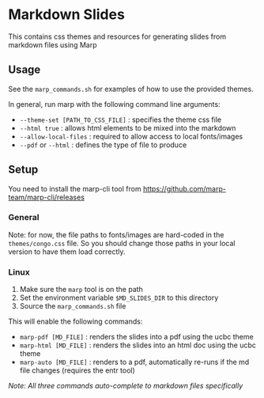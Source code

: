 # Markdown Slides

This contains css themes and resources for generating slides from markdown files using Marp

## Usage

See the `marp_commands.sh` for examples of how to use the provided themes. 

In general, run marp with the following command line arguments:
* `--theme-set [PATH_TO_CSS_FILE]` : specifies the theme css file
* `--html true` : allows html elements to be mixed into the markdown
* `--allow-local-files` : required to allow access to local fonts/images
* `--pdf` or `--html` : defines the type of file to produce

## Setup

You need to install the marp-cli tool from <https://github.com/marp-team/marp-cli/releases>

### General

Note: for now, the file paths to fonts/images are hard-coded in the `themes/congo.css` file. So you should change those paths in your local version to have them load correctly. 

### Linux

1. Make sure the `marp` tool is on the path
2. Set the environment variable `$MD_SLIDES_DIR` to this directory
3. Source the `marp_commands.sh` file

This will enable the following commands:
* `marp-pdf [MD_FILE]` : renders the slides into a pdf using the ucbc theme
* `marp-html [MD_FILE]` : renders the slides into an html doc using the ucbc theme
* `marp-auto [MD_FILE]` : renders to a pdf, automatically re-runs if the md file changes (requires the entr tool)

_Note: All three commands auto-complete to markdown files specifically_




